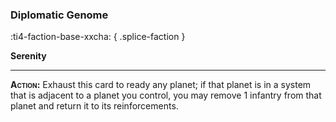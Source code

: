 ### **Diplomatic Genome**
:ti4-faction-base-xxcha:
{ .splice-faction }

**Serenity**

---

**<span style="font-variant:small-caps;">Action</span>:** Exhaust this card to ready any planet; if that planet is in a system that is adjacent to a planet you control, you may remove 1 infantry from that planet and return it to its reinforcements.
